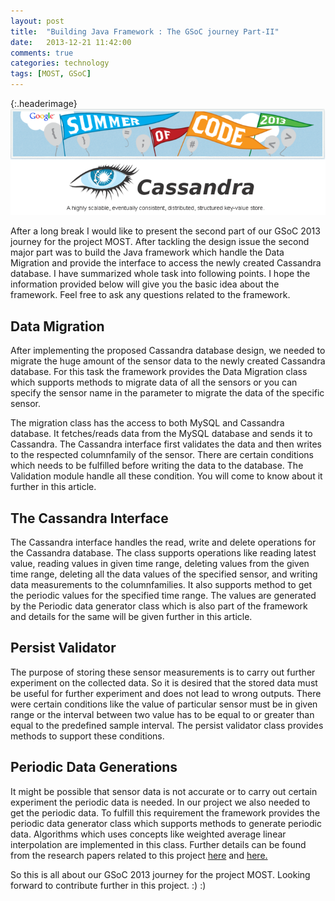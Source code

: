 ```yaml
---
layout: post
title:  "Building Java Framework : The GSoC journey Part-II"
date:   2013-12-21 11:42:00
comments: true
categories: technology
tags: [MOST, GSoC]
---
```



{:.headerimage}
![Google Summer Of Code 2013](/assets/img/gsoc-journey.png)

After a long break I would like to present the second part of our GSoC 2013 journey for the project MOST. After tackling the design issue the second major part was to build the Java framework which handle the Data Migration and provide the interface to access the newly created Cassandra database. I have summarized whole task into following points. I hope the information provided below will give you the basic idea about the framework. Feel free to ask any questions related to the framework.


Data Migration
----

After implementing the proposed Cassandra database design, we needed to migrate the huge amount of the sensor data to the newly created Cassandra database. For this task the framework provides the Data Migration class which supports methods to migrate data of all the sensors or you can specify the sensor name in the parameter to migrate the data of the specific sensor.

The migration class has the access to both MySQL and Cassandra database. It fetches/reads data from the MySQL database and sends it to Cassandra. The Cassandra interface first validates the data and then writes to the respected columnfamily of the sensor. There are certain conditions which needs to be fulfilled before writing the data to the database. The Validation module handle all these condition. You will come to know about it further in this article.


The Cassandra Interface
----

The Cassandra interface handles the read, write and delete operations for the Cassandra database. The class supports operations like reading latest value, reading values in given time range, deleting values from the given time range, deleting all the data values of the specified sensor, and writing data measurements to the columnfamilies. It also supports method to get the periodic values for the specified time range. The values are generated by the Periodic data generator class which is also part of the framework and details for the same will be given further in this article.


Persist Validator
----

The purpose of storing these sensor measurements is to carry out further experiment on the collected data. So it is desired that the stored data must be useful for further experiment and does not lead to wrong outputs. There were certain conditions like the value of particular sensor must be in given range or the interval between two value has to be equal to or greater than equal to the predefined sample interval. The persist validator class provides methods to support these conditions.

Periodic Data Generations
----

It might be possible that sensor data is not accurate or to carry out certain experiment the periodic data is needed. In our project we also needed to get the periodic data. To fulfill this requirement the framework provides the periodic data generator class which supports methods to generate periodic data. Algorithms which uses concepts like weighted average linear interpolation are implemented in this class. Further details can be found from the research papers related to this project [here](http://most.bpi.tuwien.ac.at/wp-content/uploads/2012/03/most_general_paper.pdf) and [here.](https://lists.oasis-open.org/archives/obix/201304/msg00004/MOST.pdf)

So this is all about our GSoC 2013 journey for the project MOST. Looking forward to contribute further in this project. :) :)